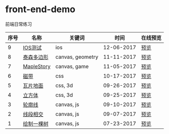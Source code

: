 # front-end-demo
前端日常练习

序号 | 名称 | 关键词  | 时间 | 在线预览
---|---| --- | --- | --- |
9 | [IOS测试](https://github.com/lwvoid/front-end-demo/tree/master/20171206-test)| ios | 12-06-2017 | [预览](https://lwvoid.github.io/front-end-demo/20171206-test/)
8 | [泰森多边形](https://github.com/lwvoid/front-end-demo/tree/master/20171111-voronoi)| canvas, geometry | 11-11-2017 | [预览](https://lwvoid.github.io/front-end-demo/20171111-voronoi/)
7 | [MapleStory](https://github.com/lwvoid/front-end-demo/tree/master/20171105-maplestory)| canvas, game | 11-05-2017 | [预览](https://lwvoid.github.io/front-end-demo/20171105-maplestory/)
6 | [磁带](https://github.com/lwvoid/front-end-demo/tree/master/20171017-tape)| css | 10-17-2017 | [预览](https://lwvoid.github.io/front-end-demo/20171017-tape/)
5 | [瓦片地面](https://github.com/lwvoid/front-end-demo/tree/master/20170926-tile)| css, 3d | 09-26-2017 | [预览](https://lwvoid.github.io/front-end-demo/20170926-tile/)
4 | [立方体](https://github.com/lwvoid/front-end-demo/tree/master/20170925-cube)| css, 3d | 09-25-2017 | [预览](https://lwvoid.github.io/front-end-demo/20170925-cube/)
3 | [轮廓线](https://github.com/lwvoid/front-end-demo/tree/master/20170910-skyline)| canvas, js | 09-10-2017 | [预览](https://lwvoid.github.io/front-end-demo/20170910-skyline/)
2 | [线段相交](https://github.com/lwvoid/front-end-demo/tree/master/20170907-line-segment-intersection)| canvas, js | 09-07-2017 | [预览](https://lwvoid.github.io/front-end-demo/20170907-line-segment-intersection/)
1 | [绘制一棵树](https://github.com/lwvoid/front-end-demo/tree/master/20170723-draw-a-tree)| canvas, js | 07-23-2017 | [预览](https://lwvoid.github.io/front-end-demo/20170723-draw-a-tree/)
